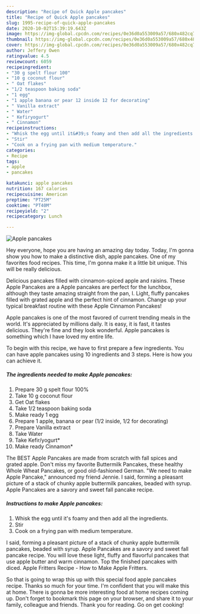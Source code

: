 ```yaml
---
description: "Recipe of Quick Apple pancakes"
title: "Recipe of Quick Apple pancakes"
slug: 1995-recipe-of-quick-apple-pancakes
date: 2020-10-02T15:39:19.643Z
image: https://img-global.cpcdn.com/recipes/0e36d0a553009a57/680x482cq70/apple-pancakes-recipe-main-photo.jpg
thumbnail: https://img-global.cpcdn.com/recipes/0e36d0a553009a57/680x482cq70/apple-pancakes-recipe-main-photo.jpg
cover: https://img-global.cpcdn.com/recipes/0e36d0a553009a57/680x482cq70/apple-pancakes-recipe-main-photo.jpg
author: Jeffery Owen
ratingvalue: 4.5
reviewcount: 6059
recipeingredient:
- "30 g spelt flour 100"
- "10 g coconut flour"
- " Oat flakes"
- "1/2 teaspoon baking soda"
- "1 egg"
- "1 apple banana or pear 12 inside 12 for decorating"
- " Vanilla extract"
- " Water"
- " Kefiryogurt"
- " Cinnamon"
recipeinstructions:
- "Whisk the egg until it&#39;s foamy and then add all the ingredients."
- "Stir"
- "Cook on a frying pan with medium temperature."
categories:
- Recipe
tags:
- apple
- pancakes

katakunci: apple pancakes 
nutrition: 167 calories
recipecuisine: American
preptime: "PT25M"
cooktime: "PT40M"
recipeyield: "2"
recipecategory: Lunch

---
```



![Apple pancakes](https://img-global.cpcdn.com/recipes/0e36d0a553009a57/680x482cq70/apple-pancakes-recipe-main-photo.jpg)

Hey everyone, hope you are having an amazing day today. Today, I'm gonna show you how to make a distinctive dish, apple pancakes. One of my favorites food recipes. This time, I'm gonna make it a little bit unique. This will be really delicious.

Delicious pancakes filled with cinnamon-spiced apple and raisins. These Apple Pancakes are a Apple pancakes are perfect for the lunchbox, although they taste amazing straight from the pan, I. Light, fluffy pancakes filled with grated apple and the perfect hint of cinnamon. Change up your typical breakfast routine with these Apple Cinnamon Pancakes!

Apple pancakes is one of the most favored of current trending meals in the world. It's appreciated by millions daily. It is easy, it is fast, it tastes delicious. They're fine and they look wonderful. Apple pancakes is something which I have loved my entire life.


To begin with this recipe, we have to first prepare a few ingredients. You can have apple pancakes using 10 ingredients and 3 steps. Here is how you can achieve it.

<!--inarticleads1-->

##### The ingredients needed to make Apple pancakes:

1. Prepare 30 g spelt flour 100%
1. Take 10 g coconut flour
1. Get  Oat flakes
1. Take 1/2 teaspoon baking soda
1. Make ready 1 egg
1. Prepare 1 apple, banana or pear (1/2 inside, 1/2 for decorating)
1. Prepare  Vanilla extract
1. Take  Water
1. Take  Kefir/yogurt*
1. Make ready  Cinnamon*


The BEST Apple Pancakes are made from scratch with fall spices and grated apple. Don&#39;t miss my favorite Buttermilk Pancakes, these healthy Whole Wheat Pancakes, or good old-fashioned German. &#34;We need to make Apple Pancake,&#34; announced my friend Jennie. I said, forming a pleasant picture of a stack of chunky apple buttermilk pancakes, beaded with syrup. Apple Pancakes are a savory and sweet fall pancake recipe. 

<!--inarticleads2-->

##### Instructions to make Apple pancakes:

1. Whisk the egg until it&#39;s foamy and then add all the ingredients.
1. Stir
1. Cook on a frying pan with medium temperature.


I said, forming a pleasant picture of a stack of chunky apple buttermilk pancakes, beaded with syrup. Apple Pancakes are a savory and sweet fall pancake recipe. You will love these light, fluffy and flavorful pancakes that use apple butter and warm cinnamon. Top the finished pancakes with diced. Apple Fritters Recipe - How to Make Apple Fritters. 

So that is going to wrap this up with this special food apple pancakes recipe. Thanks so much for your time. I'm confident that you will make this at home. There is gonna be more interesting food at home recipes coming up. Don't forget to bookmark this page on your browser, and share it to your family, colleague and friends. Thank you for reading. Go on get cooking!
